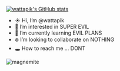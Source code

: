 [![wattapik's GitHub stats](https://github-readme-stats.vercel.app/api?username=wattapik)](https://github.com/anuraghazra/github-readme-stats)

- ☀️ Hi, I’m @wattapik
- 🌊 I’m interested in SUPER EVIL
- 🦷 I’m currently learning EVIL PLANS
- ❄️ I’m looking to collaborate on NOTHING
- 🕳️ How to reach me ... DONT

![magnemite](https://sunspiral.city/m/margen.gif)
